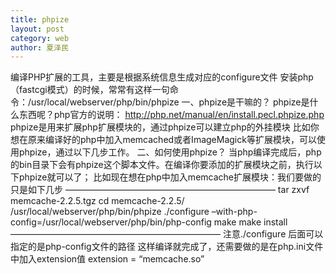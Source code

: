 ```yaml
---
title: phpize
layout: post
category: web
author: 夏泽民
---
```

<!-- more -->
编译PHP扩展的工具，主要是根据系统信息生成对应的configure文件
安装php（fastcgi模式）的时候，常常有这样一句命令：/usr/local/webserver/php/bin/phpize
一、phpize是干嘛的？
phpize是什么东西呢？php官方的说明：
http://php.net/manual/en/install.pecl.phpize.php
phpize是用来扩展php扩展模块的，通过phpize可以建立php的外挂模块
比如你想在原来编译好的php中加入memcached或者ImageMagick等扩展模块，可以使用phpize，通过以下几步工作。
二、如何使用phpize？
当php编译完成后，php的bin目录下会有phpize这个脚本文件。在编译你要添加的扩展模块之前，执行以下phpize就可以了；
比如现在想在php中加入memcache扩展模块：我们要做的只是如下几步
————————————————————————
tar zxvf memcache-2.2.5.tgz
cd memcache-2.2.5/
/usr/local/webserver/php/bin/phpize
./configure –with-php-config=/usr/local/webserver/php/bin/php-config
make
make install
————————————————————————
注意./configure 后面可以指定的是php-config文件的路径
这样编译就完成了，还需要做的是在php.ini文件中加入extension值
extension = “memcache.so”

